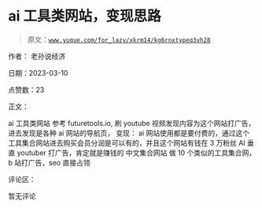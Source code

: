 # ai 工具类网站，变现思路

> 原文：[`www.yuque.com/for_lazy/xkrm14/kg6rnxtypeq3vh28`](https://www.yuque.com/for_lazy/xkrm14/kg6rnxtypeq3vh28)



作者： 老孙说经济 

日期：2023-03-10 

点赞数：23 

正文： 

ai 工具类网站 参考 futuretools.io, 刷 youtube 视频发现内容为这个网站打广告，进去发现是各种 ai 网站的导航页， 变现： ai 网站使用都是要付费的，通过这个工具集合网站进去购买会员分润是可以有的，并且这个网站有钱在 3 万粉丝 AI 垂直 youtuber 打广告，肯定就是赚钱的 中文集合网站 做 10 个类似的工具集合网，b 站打广告，seo 直接占领 

评论区： 

暂无评论 

